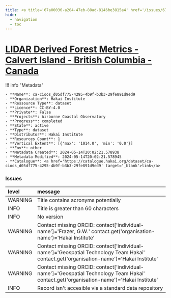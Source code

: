 ```yaml
---
title: <a title='67a00036-a204-47eb-88ad-8146be3815a4' href='/issues/67a00036-a204-47eb-88ad-8146be3815a4/' target='_blank'>LIDAR Derived Forest Metrics - Calvert Island - British Columbia - Canada</a>
hide:
  - navigation
  - toc
---
```


# <a title='67a00036-a204-47eb-88ad-8146be3815a4' href='/issues/67a00036-a204-47eb-88ad-8146be3815a4/' target='_blank'>LIDAR Derived Forest Metrics - Calvert Island - British Columbia - Canada</a>

<div id='map'></div>

!!! info "Metadata"
    
    - **Name**: ca-cioos_d05df775-4295-4b9f-b3b3-29fe891d9ed9 
    - **Organization**: Hakai Institute 
    - **Ressource Type**: dataset 
    - **Licence**: CC-BY-4.0 
    - **Private**: False 
    - **Projects**: Airborne Coastal Observatory 
    - **Progress**: completed 
    - **State**: active 
    - **Type**: dataset 
    - **Distributor**: Hakai Institute 
    - **Resources Count**: 1 
    - **Vertical Extent**: [{'max': '1014.0', 'min': '0.0'}] 
    - **Eov**: other 
    - **Metadata Created**: 2024-05-14T20:02:21.578938 
    - **Metadata Modified**: 2024-05-14T20:02:21.578945 
    - **Catalogue**: <a href='https://catalogue.hakai.org/dataset/ca-cioos_d05df775-4295-4b9f-b3b3-29fe891d9ed9' target='_blank'>link</a> 

### Issues

| level   | message                                                                                                                                 |
|:--------|:----------------------------------------------------------------------------------------------------------------------------------------|
| WARNING | Title contains acronyms potentially                                                                                                     |
| INFO    | Title is greater than 60 characters                                                                                                     |
| INFO    | No version                                                                                                                              |
| WARNING | Contact missing ORCID: contact['individual-name']='Frazer, G.W.' contact.get('organisation-name')='Hakai Institute'                     |
| WARNING | Contact missing ORCID: contact['individual-name']='Geospatial Technology Team Hakai' contact.get('organisation-name')='Hakai Institute' |
| WARNING | Contact missing ORCID: contact['individual-name']='Geospatial Technology Team Hakai' contact.get('organisation-name')='Hakai Institute' |
| INFO    | Record isn't accesible via a standard data repository                                                                                   |

<script>
   document.addEventListener("DOMContentLoaded", function() {
    var map = L.map('map').setView([51.505, -125.09], 5);
    L.tileLayer('https://tile.openstreetmap.org/{z}/{x}/{y}.png', {
        maxZoom: 19,
        attribution: '&copy; <a href="http://www.openstreetmap.org/copyright">OpenStreetMap</a>'
    }).addTo(map);
    var geojsonFeature = {
        "type": "Feature",
        "properties": {
            "name" : "<a title='67a00036-a204-47eb-88ad-8146be3815a4' href='/issues/67a00036-a204-47eb-88ad-8146be3815a4/' target='_blank'>LIDAR Derived Forest Metrics - Calvert Island - British Columbia - Canada</a>"
        },
        "geometry": {'type': 'Polygon', 'coordinates': [[[-128.21777349337933, 51.412912129355306], [-127.82775884494184, 51.412912129355306], [-127.82775884494184, 51.74403752566786], [-128.21777349337933, 51.74403752566786], [-128.21777349337933, 51.412912129355306]]]}
    }
    L.geoJSON(geojsonFeature).addTo(map);
   })
</script>